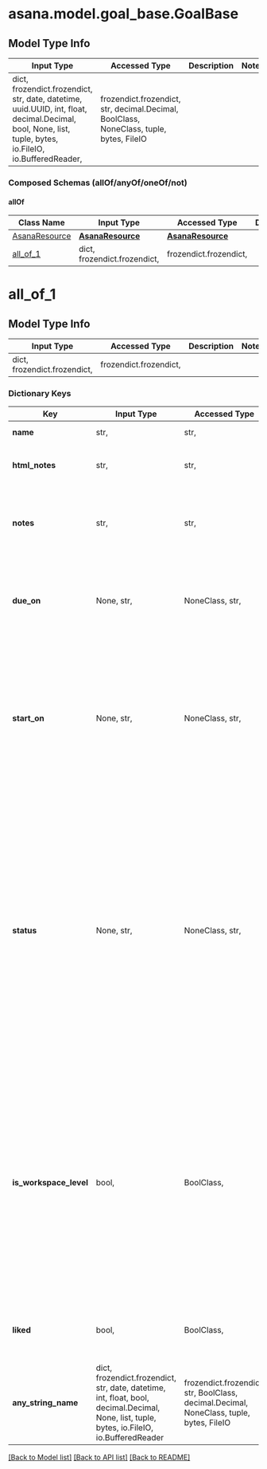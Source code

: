 # asana.model.goal_base.GoalBase

## Model Type Info
Input Type | Accessed Type | Description | Notes
------------ | ------------- | ------------- | -------------
dict, frozendict.frozendict, str, date, datetime, uuid.UUID, int, float, decimal.Decimal, bool, None, list, tuple, bytes, io.FileIO, io.BufferedReader,  | frozendict.frozendict, str, decimal.Decimal, BoolClass, NoneClass, tuple, bytes, FileIO |  | 

### Composed Schemas (allOf/anyOf/oneOf/not)
#### allOf
Class Name | Input Type | Accessed Type | Description | Notes
------------- | ------------- | ------------- | ------------- | -------------
[AsanaResource](AsanaResource.md) | [**AsanaResource**](AsanaResource.md) | [**AsanaResource**](AsanaResource.md) |  | 
[all_of_1](#all_of_1) | dict, frozendict.frozendict,  | frozendict.frozendict,  |  | 

# all_of_1

## Model Type Info
Input Type | Accessed Type | Description | Notes
------------ | ------------- | ------------- | -------------
dict, frozendict.frozendict,  | frozendict.frozendict,  |  | 

### Dictionary Keys
Key | Input Type | Accessed Type | Description | Notes
------------ | ------------- | ------------- | ------------- | -------------
**name** | str,  | str,  | The name of the goal. | [optional] 
**html_notes** | str,  | str,  | The notes of the goal with formatting as HTML. | [optional] 
**notes** | str,  | str,  | Free-form textual information associated with the goal (i.e. its description). | [optional] 
**due_on** | None, str,  | NoneClass, str,  | The localized day on which this goal is due. This takes a date with format &#x60;YYYY-MM-DD&#x60;. | [optional] 
**start_on** | None, str,  | NoneClass, str,  | The day on which work for this goal begins, or null if the goal has no start date. This takes a date with &#x60;YYYY-MM-DD&#x60; format, and cannot be set unless there is an accompanying due date. | [optional] 
**status** | None, str,  | NoneClass, str,  | The current status of this goal. When the goal is open, its status can be &#x60;green&#x60;, &#x60;yellow&#x60;, and &#x60;red&#x60; to reflect \&quot;On Track\&quot;, \&quot;At Risk\&quot;, and \&quot;Off Track\&quot;, respectively. When the goal is closed, the value can be &#x60;missed&#x60;, &#x60;achieved&#x60;, &#x60;partial&#x60;, or &#x60;dropped&#x60;. *Note* you can only write to this property if &#x60;metric&#x60; is set. | [optional] 
**is_workspace_level** | bool,  | BoolClass,  | *Conditional*. This property is only present when the &#x60;workspace&#x60; provided is an organization. Whether the goal belongs to the &#x60;workspace&#x60; (and is listed as part of the workspace’s goals) or not. If it isn’t a workspace-level goal, it is a team-level goal, and is associated with the goal’s team. | [optional] 
**liked** | bool,  | BoolClass,  | True if the goal is liked by the authorized user, false if not. | [optional] 
**any_string_name** | dict, frozendict.frozendict, str, date, datetime, int, float, bool, decimal.Decimal, None, list, tuple, bytes, io.FileIO, io.BufferedReader | frozendict.frozendict, str, BoolClass, decimal.Decimal, NoneClass, tuple, bytes, FileIO | any string name can be used but the value must be the correct type | [optional]

[[Back to Model list]](../../README.md#documentation-for-models) [[Back to API list]](../../README.md#documentation-for-api-endpoints) [[Back to README]](../../README.md)

